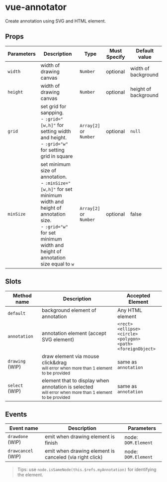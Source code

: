 # vue-annotator

Create annotation using SVG and HTML element.

## Props
| Parameters | Description | Type | Must Specify | Default value |
|---------- |-------- |---------- |---------- |---------- |
| `width` | width of drawing canvas | `Number` | optional | width of background |
| `height` | width of drawing canvas | `Number` | optional | height of background |
| `grid` | set grid for sanpping. <br> - `:grid="[w,h]"` for setting width and height. <br> - `:grid="w"` for setting grid in square | `Array[2]` or `Number` | optional | `null` |
| `minSize` | set minimum size of annotation. <br> - `:minSize="[w,h]"` for set minimum width and height of annotation size. <br> - `:grid="w"` for set minimum width and height of annotation size equal to `w` | `Array[2]` or `Number` | optional | false |

## Slots
| Method name | Description | Accepted Element |
|---------- |-------- |---------- |
| `default` | background element of annotation | Any HTML element |
| `annotation` | annotation element (accept SVG element) | `<rect>` <br> `<ellipse>` <br> `<circle>` <br> `<polygon>` <br> `<path>` <br> `<foreignObject>` |
| `drawing` (WIP) | draw element via mouse click&drag <br><sup> will error when more than 1 element to be provided </sup> | same as `annotation` | 
| `select` (WIP) | element that to display when annotation is selected <br><sup> will error when more than 1 element to be provided </sup> | same as `annotation` | 

## Events
| Event name | Description | Parameters |
|---------- |-------- |---------- |
| `drawdone` (WIP) | emit when drawing element is finish | node: `DOM.Element` |
| `drawcancel` (WIP) | emit when drawing element is canceled (via right click) | node: `DOM.Element` |

> Tips: use `node.isSameNode(this.$refs.myAnnotation)` for identifying the element.

